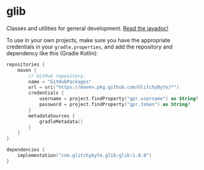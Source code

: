 # glib

Classes and utilities for general development.
[Read the javadoc!](https://glitchybyte.github.io/glitchy-kit/)

To use in your own projects, make sure you have the appropriate credentials in your `gradle.properties`, and add the repository and dependency like this (Gradle Kotlin):

```kotlin
repositories {
    maven {
        // GitHub repository.
        name = "GitHubPackages"
        url = uri("https://maven.pkg.github.com/GlitchyByte/*")
        credentials {
            username = project.findProperty("gpr.username") as String?
            password = project.findProperty("gpr.token") as String?
        }
        metadataSources {
            gradleMetadata()
        }
    }
}

dependencies {
    implementation("com.glitchybyte.glib:glib:1.8.0")
}
```
